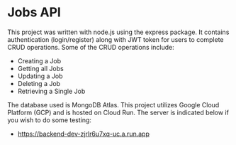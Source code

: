 # Jobs API

This project was written with node.js using the express package. It contains authentication (login/register) along with JWT token for users to complete CRUD operations. Some of the CRUD operations include:
* Creating a Job
* Getting all Jobs
* Updating a Job
* Deleting a Job
* Retrieving a Single Job

The database used is MongoDB Atlas. This project utilizes Google Cloud Platform (GCP) and is hosted on Cloud Run. The server is indicated below if you wish to do some testing: 
* https://backend-dev-zjrlr6u7xq-uc.a.run.app


